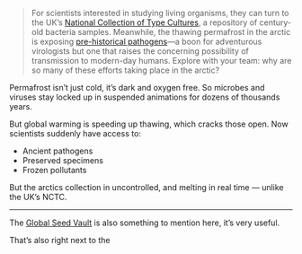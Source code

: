 > For scientists interested in studying living organisms, they can turn to the UK’s [National Collection of Type Cultures](https://ukhsa.blog.gov.uk/2021/11/10/the-national-collection-of-type-cultures-a-window-to-the-past/), a repository of century-old bacteria samples. Meanwhile, the thawing permafrost in the arctic is exposing [pre-historical pathogens](https://www.cnn.com/2023/03/08/world/permafrost-virus-risk-climate-scn/index.html)—a boon for adventurous virologists but one that raises the concerning possibility of transmission to modern-day humans. Explore with your team: why are so many of these efforts taking place in the arctic?

Permafrost isn’t just cold, it’s dark and oxygen free. So microbes and viruses stay locked up in suspended animations for dozens of thousands years.

But global warming is speeding up thawing, which cracks those open. Now scientists suddenly have access to:

 - Ancient pathogens
 - Preserved specimens
 - Frozen pollutants

But the arctics collection in uncontrolled, and melting in real time — unlike the UK’s NCTC.

---

The [Global Seed Vault](https://en.wikipedia.org/w/index.php?title=Svalbard_Global_Seed_Vault&oldid=1303802826) is also something to mention here, it’s very useful. 

That’s also right next to the 